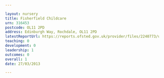 ```yaml
---

layout: nursery
title: Fisherfield Childcare
urn: 316453
postcode: OL11 2PD
address: Edinburgh Way, Rochdale, OL11 2PD
latestReportUrl: https://reports.ofsted.gov.uk/provider/files/2240773/urn/316453.pdf
teaching: 0
development: 0
leadership: 1
outcomes: 0
overall: 1
date: 27/03/2013

---
```

